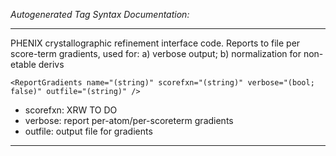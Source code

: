 _Autogenerated Tag Syntax Documentation:_

---
PHENIX crystallographic refinement interface code.  Reports to file per score-term gradients, used for: a) verbose output; b) normalization for non-etable derivs

```
<ReportGradients name="(string)" scorefxn="(string)" verbose="(bool; false)" outfile="(string)" />
```

-   scorefxn: XRW TO DO
-   verbose: report per-atom/per-scoreterm gradients
-   outfile: output file for gradients

---
